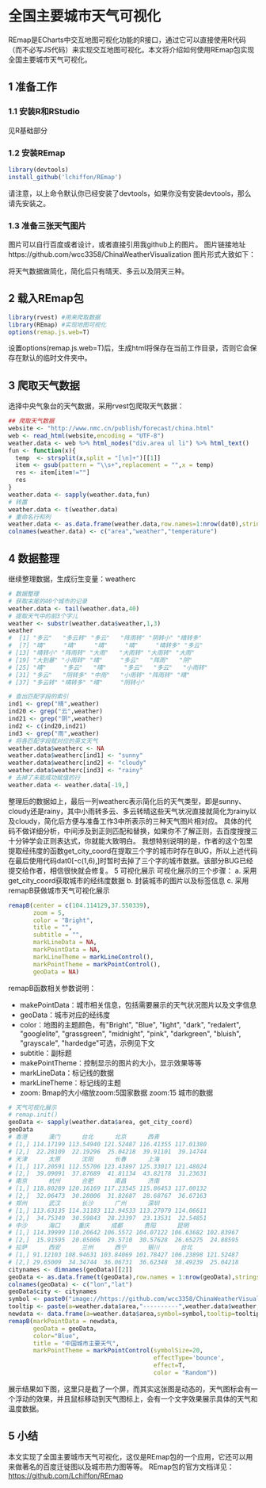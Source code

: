 # 全国主要城市天气可视化
REmap是ECharts中交互地图可视化功能的R接口，通过它可以直接使用R代码（而不必写JS代码）来实现交互地图可视化。本文将介绍如何使用REmap包实现全国主要城市天气可视化。
## 1 准备工作
### 1.1 安装R和RStudio
见R基础部分
### 1.2 安装REmap
``` r
library(devtools)
install_github('lchiffon/REmap')
```
请注意，以上命令默认你已经安装了devtools，如果你没有安装devtools，那么请先安装之。
### 1.3 准备三张天气图片
图片可以自行百度或者设计，或者直接引用我github上的图片。
图片链接地址https://github.com/wcc3358/ChinaWeatherVisualization
图片形式大致如下：
 
将天气数据做简化，简化后只有晴天、多云以及阴天三种。
## 2 载入REmap包
``` r
library(rvest) #用来爬取数据
library(REmap) #实现地图可视化
options(remap.js.web=T)
```
设置options(remap.js.web=T)后，生成html将保存在当前工作目录，否则它会保存在默认的临时文件夹中。
## 3 爬取天气数据
选择中央气象台的天气数据，采用rvest包爬取天气数据：
 
 
``` r
## 爬取天气数据
website <- "http://www.nmc.cn/publish/forecast/china.html"
web <- read_html(website,encoding = "UTF-8") 
weather.data <- web %>% html_nodes("div.area ul li") %>% html_text()
fun <- function(x){
  temp  <- strsplit(x,split = "[\n]+")[[1]]  
  item <- gsub(pattern = "\\s+",replacement = "",x = temp)  
  res <- item[item!=""]
  res
}
weather.data <- sapply(weather.data,fun)
# 转置
weather.data <- t(weather.data)
# 重命名行和列
weather.data <- as.data.frame(weather.data,row.names=1:nrow(dat0),stringsAsFactors=FALSE)
colnames(weather.data) <- c("area","weather","temperature")
```
## 4 数据整理
继续整理数据，生成衍生变量：weatherc
``` r
# 数据整理
# 获取末尾的40个城市的记录
weather.data <- tail(weather.data,40)
# 提取天气中的前3个字儿
weather <- substr(weather.data$weather,1,3)
weather
#  [1] "多云"   "多云转" "多云"   "阵雨转" "阴转小" "晴转多"
#  [7] "晴"     "晴"     "晴"     "晴"     "晴转多" "多云"  
# [13] "晴转小" "阵雨转" "大雨"   "大雨转" "大雨转" "大雨"  
# [19] "大到暴" "小雨转" "晴"     "多云"   "阵雨"   "阴"    
# [25] "晴"     "多云"   "晴"     "多云"   "多云"   "小雨转"
# [31] "多云"   "阴转多" "中雨"   "小雨转" "阵雨转" "晴"    
# [37] "多云转" "晴转多" "晴"     "阴转小"

# 查出匹配字段的索引
ind1 <- grep("晴",weather)
ind20 <- grep("云",weather)
ind21 <- grep("阴",weather)
ind2 <- c(ind20,ind21)
ind3 <- grep("雨",weather)
# 将各匹配字段赋对应的英文天气
weather.data$weatherc <- NA
weather.data$weatherc[ind1] <- "sunny"
weather.data$weatherc[ind2] <- "cloudy"
weather.data$weatherc[ind3] <- "rainy"
# 去掉了未能成功赋值的行
weather.data <- weather.data[-19,]
```
整理后的数据如上，最后一列weatherc表示简化后的天气类型，即是sunny、cloudy还是rainy，其中小雨转多云、多云转晴这些天气状况直接就简化为rainy以及cloudy，简化后方便与准备工作3中所表示的三种天气图片相对应。
具体的代码不做详细分析，中间涉及到正则匹配和替换，如果你不了解正则，去百度搜搜三十分钟学会正则表达式，你就能大致明白。
我想特别说明的是，作者的这个包里提取经纬度的函数get_city_coord在提取三个字的城市时存在BUG，所以上述代码在最后使用代码dat0[-c(1,6),]时暂时去掉了三个字的城市数据。该部分BUG已经提交给作者，相信很快就会修复。
5 可视化展示
可视化展示的三个步骤：
a.	采用get_city_coord获取城市的经纬度数据
b.	封装城市的图片以及标签信息
c.	采用remapB获做城市天气可视化展示
``` r
remapB(center = c(104.114129,37.550339),
       zoom = 5,
       color = "Bright",
       title = "",
       subtitle = "",
       markLineData = NA,
       markPointData = NA,
       markLineTheme = markLineControl(),
       markPointTheme = markPointControl(),
       geoData = NA)
```
remapB函数相关参数说明：
- 	makePointData：城市相关信息，包括需要展示的天气状况图片以及文字信息
- 	geoData：城市对应的经纬度
- 	color：地图的主题颜色，有"Bright", "Blue", "light", "dark", "redalert", "googlelite", "grassgreen", "midnight", "pink", "darkgreen", "bluish", "grayscale", "hardedge"可选，示例见下文
- 	subtitle：副标题
- 	makePointTheme：控制显示的图片的大小，显示效果等等
- 	markLineData：标记线的数据
- 	markLineTheme：标记线的主题
- 	zoom: Bmap的大小缩放zoom:5国家数据 zoom:15 城市的数据
 
``` r 
# 天气可视化展示
# remap.init()
geoData <- sapply(weather.data$area, get_city_coord)
geoData
# 香港      澳门      台北      北京      西青
# [1,] 114.17199 113.54940 121.52487 116.41355 117.01380
# [2,]  22.28109  22.19296  25.04218  39.91101  39.14744
# 天津      太原      沈阳      长春      上海
# [1,] 117.20591 112.55706 123.43897 125.33017 121.48024
# [2,]  39.09091  37.87689  41.81134  43.82178  31.23631
# 南京      杭州      合肥      南昌      济南
# [1,] 118.80289 120.16169 117.23545 115.86453 117.00132
# [2,]  32.06473  30.28006  31.82687  28.68767  36.67163
# 郑州      武汉      长沙      广州      深圳
# [1,] 113.63135 114.31183 112.94533 113.27079 114.06611
# [2,]  34.75349  30.59843  28.23397  23.13531  22.54851
# 中沙      海口     重庆      成都      贵阳      昆明
# [1,] 114.39999 110.20642 106.5572 104.07122 106.63682 102.83967
# [2,]  15.91595  20.05006  29.5710  30.57628  26.65275  24.88595
# 拉萨      西安      兰州      西宁      银川      台北
# [1,] 91.12103 108.94631 103.84069 101.78427 106.23898 121.52487
# [2,] 29.65009  34.34744  36.06731  36.62348  38.49239  25.04218
citynames <- dimnames(geoData)[[2]]
geoData <- as.data.frame(t(geoData),row.names = 1:nrow(geoData),stringsAsFactors = FALSE)
colnames(geoData) <- c("lon","lat")
geoData$city <- citynames
symbol <- paste0("image://https://github.com/wcc3358/ChinaWeatherVisualization/",weather.data$weatherc,".png")
tooltip <- paste(a=weather.data$area,"----------",weather.data$weather,weather.data$temperature,sep="<br>")
newdata <- data.frame(a=weather.data$area,symbol=symbol,tooltip=tooltip,stringsAsFactors=FALSE)
remapB(markPointData = newdata,
       geoData = geoData,
       color="Blue",
       title = "中国城市主要天气",
       markPointTheme = markPointControl(symbolSize=20,
                                         effectType='bounce',
                                         effect=T,
                                         color = "Random"))
```
展示结果如下图，这里只是截了一个屏，而其实这张图是动态的，天气图标会有一个浮动的效果，并且鼠标移动到天气图标上，会有一个文字效果展示具体的天气和温度数据。
 

## 5 小结
本文实现了全国主要城市天气可视化，这仅是REmap包的一个应用，它还可以用来做著名的百度迁徙图以及城市热力图等等。
REmap包的官方文档详见：https://github.com/Lchiffon/REmap


